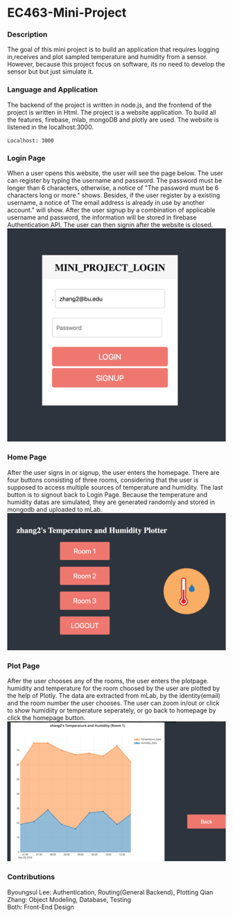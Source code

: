 # EC463-Mini-Project

### Description
The goal of this mini project is to build an application that requires logging in,receives and plot sampled temperature and humidity from a sensor. However, because this project focus on software, its no need to develop the sensor but but just simulate it.

### Language and Application

The backend of the project is written in node.js, and the frontend of the project is written in Html. The project is a website application. To build all the features, firebase, mlab, mongoDB and plotly are used. The website is listened in the localhost:3000.
```
Localhost: 3000
```
### Login Page
When a user opens this website, the user will see the page below. The user can register by typing the username and password. The password must be longer than 6 characters, otherwise, a notice of "The password must be 6 characters long or more." shows. Besides, if the user register by a existing username, a notice of The email address is already in use by another account." will show. After the user signup by a combination of applicable username and password, the information will be stored in firebase Authentication API. The user can then signin after the website is closed. 
![Alt text](Images/Login.png?raw=true "Login Page")
### Home Page
After the user signs in or signup, the user enters the homepage. There are four buttons consisting of three rooms,  considering that the user is supposed to access multiple sources of temperature and humidity. The last button is to signout back to Login Page. Because the temperature and humidity datas are simulated, they are generated randomly and stored in mongodb and uploaded to mLab. 
![Alt text](Images/Homepage.png?raw=true "Home Page")

### Plot Page
After the user chooses any of the rooms, the user enters the plotpage. humidity and temperature for the room choosed by the user are plotted by the help of Plotly. The data are extracted from mLab, by the identity(email) and the room number the user chooses. The user can zoom in/out or click to show humidiity or temperature seperately, or go back to homepage by click the homepage button. 
![Alt text](Images/Plot.png?raw=true "Plot Page")

### Contributions
Byoungsul Lee: Authentication, Routing(General Backend), Plotting 
Qian Zhang: Object Modeling, Database, Testing  
Both: Front-End Design
